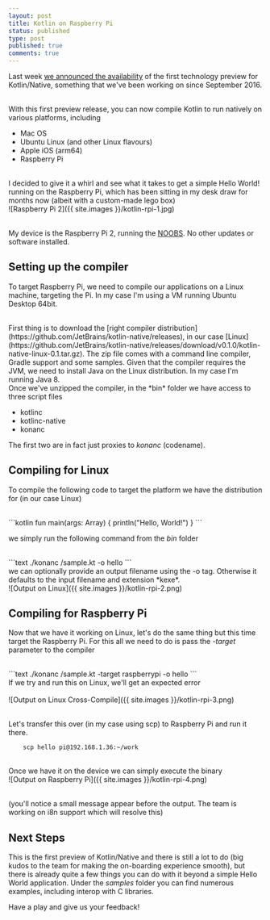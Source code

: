 ```yaml
---
layout: post
title: Kotlin on Raspberry Pi
status: published
type: post
published: true
comments: true
---
```


Last week [we announced the availability](https://blog.jetbrains.com/kotlin/2017/04/kotlinnative-tech-preview-kotlin-without-a-vm/) of the first technology preview for Kotlin/Native, something that we've been working on since September 2016.

<br/>
With this first preview release, you can now compile Kotlin to run natively on various platforms, including

* Mac OS
* Ubuntu Linux (and other Linux flavours)
* Apple iOS (arm64)
* Raspberry Pi

<br/>
I decided to give it a whirl and see what it takes to get a simple Hello World! running on the Raspberry Pi, which has been sitting in my
desk draw for months now (albeit with a custom-made lego box)

<br/>
![Raspberry Pi 2]({{ site.images }}/kotlin-rpi-1.jpg)
<br/>
<br/>


My device is the Raspberry Pi 2, running the [NOOBS](https://www.raspberrypi.org/downloads/noobs/). No other updates or software installed.


## Setting up the compiler


To target Raspberry Pi, we need to compile our applications on a Linux machine, targeting the Pi. In my case I'm using a VM running Ubuntu Desktop 64bit. 
<br/>

<br/>
First thing is to download the [right compiler distribution](https://github.com/JetBrains/kotlin-native/releases), in our case [Linux](https://github.com/JetBrains/kotlin-native/releases/download/v0.1.0/kotlin-native-linux-0.1.tar.gz). The zip file comes with a command line compiler, Gradle support and some samples.
Given that the compiler requires the JVM, we need to install Java on the Linux distribution. In my case I'm running Java 8. 
 
<br/>
Once we've unzipped the compiler, in the *bin* folder we have access to three script files

* kotlinc
* kotlinc-native
* konanc

The first two are in fact just proxies to *konanc* (codename). 

## Compiling for Linux

To compile the following code to target the platform we have the distribution for (in our case Linux)


<br/>
```kotlin
fun main(args: Array<String>) {
    println("Hello, World!")
}
```

we simply run the following command from the *bin* folder


<br/>
```text
    ./konanc <path_to_source>/sample.kt -o hello 
```

<br/>
we can optionally provide an output filename using the -o tag. Otherwise it defaults to the input filename and extension *kexe*. 


<br/>
![Output on Linux]({{ site.images }}/kotlin-rpi-2.png)
<br/>

## Compiling for Raspberry Pi

Now that we have it working on Linux, let's do the same thing but this time target the Raspberry Pi. For this all we need to do is 
pass the *-target* parameter to the compiler


<br/>
```text
    ./konanc <path_to_source>/sample.kt -target raspberrypi -o hello 
```


<br/>
If we try and run this on Linux, we'll get an expected error 
<br/>


<br/>
![Output on Linux Cross-Compile]({{ site.images }}/kotlin-rpi-3.png)
<br/>
<br/>

Let's transfer this over (in my case using scp) to Raspberry Pi and run it there. 

```text
    scp hello pi@192.168.1.36:~/work
```

<br/>
Once we have it on the device we can simply execute the binary

<br/>
![Output on Raspberry Pi]({{ site.images }}/kotlin-rpi-4.png)
<br/>
<br/>


(you'll notice a small message appear before the output. The team is working on i8n support which will resolve this)

## Next Steps

This is the first preview of Kotlin/Native and there is still a lot to do (big kudos to the team for making the on-boarding experience smooth), but there is already quite a few things you can do with it beyond a simple
Hello World application. Under the *samples* folder you can find numerous examples, including interop with C libraries. 
<br/>

Have a play and give us your feedback! 




